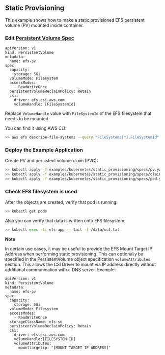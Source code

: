 ## Static Provisioning
This example shows how to make a static provisioned EFS persistent volume (PV) mounted inside container.

### Edit [Persistent Volume Spec](./specs/pv.yaml)

```
apiVersion: v1
kind: PersistentVolume
metadata:
  name: efs-pv
spec:
  capacity:
    storage: 5Gi
  volumeMode: Filesystem
  accessModes:
    - ReadWriteOnce
  persistentVolumeReclaimPolicy: Retain
  csi:
    driver: efs.csi.aws.com
    volumeHandle: [FileSystemId] 
```
Replace `VolumeHandle` value with `FileSystemId` of the EFS filesystem that needs to be mounted.

You can find it using AWS CLI:
```sh
>> aws efs describe-file-systems --query "FileSystems[*].FileSystemId"
```

### Deploy the Example Application
Create PV and persistent volume claim (PVC):
```sh
>> kubectl apply -f examples/kubernetes/static_provisioning/specs/pv.yaml
>> kubectl apply -f examples/kubernetes/static_provisioning/specs/claim.yaml
>> kubectl apply -f examples/kubernetes/static_provisioning/specs/pod.yaml
```

### Check EFS filesystem is used
After the objects are created, verify that pod is running:

```sh
>> kubectl get pods
```

Also you can verify that data is written onto EFS filesystem:

```sh
>> kubectl exec -ti efs-app -- tail -f /data/out.txt
```


**Note**

In certain use cases, it may be useful to provide the EFS Mount Target IP Address when performing static provisioning. This can optionally be specified in the PersistentVolume object specification ```volumeAttributes``` section. This allows the CSI Driver to mount via IP address directly without additional communication with a DNS server. Example:
```
apiVersion: v1
kind: PersistentVolume
metadata:
  name: efs-pv
spec:
  capacity:
    storage: 5Gi
  volumeMode: Filesystem
  accessModes:
    - ReadWriteOnce
  storageClassName: efs-sc
  persistentVolumeReclaimPolicy: Retain
  csi:
    driver: efs.csi.aws.com
    volumeHandle:[FILESYSTEM ID]
    volumeAttributes:
      mounttargetip: "[MOUNT TARGET IP ADDRESS]"
```
